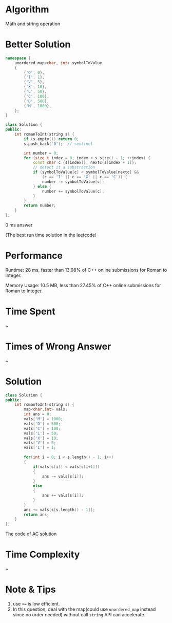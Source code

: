 # Algorithm

Math and string operation

# Better Solution

```c++
namespace {
    unordered_map<char, int> symbolToValue
    {
        {'O', 0},
        {'I', 1},
        {'V', 5},
        {'X', 10},
        {'L', 50},
        {'C', 100},
        {'D', 500},
        {'M', 1000},
    };
}

class Solution {
public:
    int romanToInt(string s) {
        if (s.empty()) return 0;
        s.push_back('0');  // sentinel

        int number = 0;
        for (size_t index = 0; index < s.size() - 1; ++index) {
            const char c {s[index]}, nextc{s[index + 1]};
            // detect it a substraction
            if (symbolToValue[c] < symbolToValue[nextc] &&
                (c == 'I' || c == 'X' || c == 'C')) {
                number -= symbolToValue[c];
            } else {
                number += symbolToValue[c];
            }
        }
        return number;
    }
};
```

0 ms answer

(The best run time solution in the leetcode)

# Performance

Runtime: 28 ms, faster than 13.98% of C++ online submissions for Roman to Integer.

Memory Usage: 10.5 MB, less than 27.45% of C++ online submissions for Roman to Integer.

# Time Spent

~

# Times of Wrong Answer

~

# Solution

```c++
class Solution {
public:
    int romanToInt(string s) {
        map<char,int> vals;
        int ans = 0;
        vals['M'] = 1000;
        vals['D'] = 500;
        vals['C'] = 100;
        vals['L'] = 50;
        vals['X'] = 10;
        vals['V'] = 5;
        vals['I'] = 1;
        
        for(int i = 0; i < s.length() - 1; i++)
        {
            if(vals[s[i]] < vals[s[i+1]])
            {
                ans -= vals[s[i]];
            }
            else
            {
                ans += vals[s[i]];
            }
        }
        ans += vals[s[s.length() - 1]];
        return ans;
    }
};
```

The code of AC solution

# Time Complexity

~

# Note & Tips

1. use `+=` is low efficient.
2. In this question, deal with the map(could use `unordered_map` instead since no order needed) without call `string` API can accelerate.